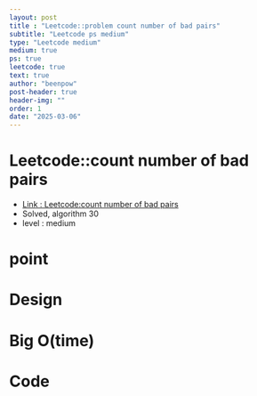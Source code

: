 ```yaml
---
layout: post
title : "Leetcode::problem count number of bad pairs"
subtitle: "Leetcode ps medium"
type: "Leetcode medium"
medium: true
ps: true
leetcode: true
text: true
author: "beenpow"
post-header: true
header-img: ""
order: 1
date: "2025-03-06"
---
```


# Leetcode::count number of bad pairs
- [Link : Leetcode:count number of bad pairs]()
- Solved, algorithm 30
- level : medium
# point

# Design


# Big O(time)

# Code

```cpp

```